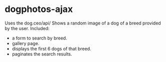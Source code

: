 # dogphotos-ajax

Uses the dog.ceo/api/ 
Shows a random image of a dog of a breed provided by the user.
Included: 
- a form to search by breed.
- gallery page.
- displays the first 6 dogs of that breed.
- paginates the search results.
